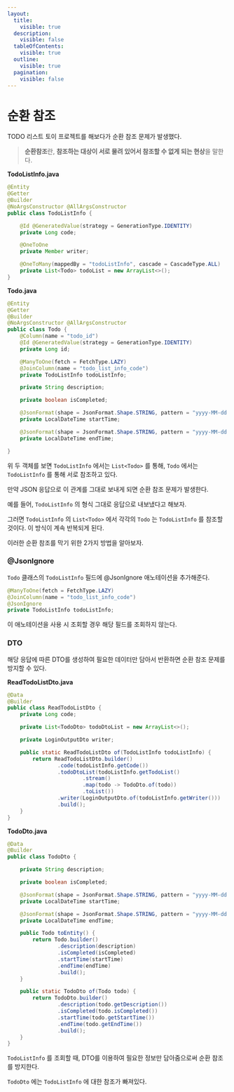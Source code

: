```yaml
---
layout:
  title:
    visible: true
  description:
    visible: false
  tableOfContents:
    visible: true
  outline:
    visible: true
  pagination:
    visible: false
---
```


# 순환 참조

TODO 리스트 토이 프로젝트를 해보다가 순환 참조 문제가 발생했다.

> **순환참조**란, **참조하는 대상이 서로 물려 있어서 참조할 수 없게 되는 현상**을 말한다.

**TodoListInfo.java**

```java
@Entity
@Getter
@Builder
@NoArgsConstructor @AllArgsConstructor
public class TodoListInfo {

    @Id @GeneratedValue(strategy = GenerationType.IDENTITY)
    private Long code;

    @OneToOne
    private Member writer;

    @OneToMany(mappedBy = "todoListInfo", cascade = CascadeType.ALL)
    private List<Todo> todoList = new ArrayList<>();
}
```

**Todo.java**

```java
@Entity
@Getter
@Builder
@NoArgsConstructor @AllArgsConstructor
public class Todo {
    @Column(name = "todo_id")
    @Id @GeneratedValue(strategy = GenerationType.IDENTITY)
    private Long id;

    @ManyToOne(fetch = FetchType.LAZY)
    @JoinColumn(name = "todo_list_info_code")
    private TodoListInfo todoListInfo;

    private String description;

    private boolean isCompleted;

    @JsonFormat(shape = JsonFormat.Shape.STRING, pattern = "yyyy-MM-dd HH:mm", timezone = "Asia/Seoul")
    private LocalDateTime startTime;

    @JsonFormat(shape = JsonFormat.Shape.STRING, pattern = "yyyy-MM-dd HH:mm", timezone = "Asia/Seoul")
    private LocalDateTime endTime;

}
```

위 두 객체를 보면 `TodoListInfo` 에서는 `List<Todo>` 를 통해, `Todo` 에서는 `TodoListInfo` 를 통해 서로 참조하고 있다.

만약 JSON 응답으로 이 관계를 그대로 보내게 되면 순환 참조 문제가 발생한다.

예를 들어, `TodoListInfo` 의 형식 그대로 응답으로 내보냈다고 해보자.

그러면 `TodoListInfo` 의 `List<Todo>` 에서 각각의 `Todo` 는 `TodoListInfo` 를 참조할 것이다. 이 방식이 계속 반복되게 된다.

이러한 순환 참조를 막기 위한 2가지 방법을 알아보자.

### @JsonIgnore

`Todo` 클래스의 `TodoListInfo` 필드에 @JsonIgnore 애노테이션을 추가해준다.

```java
@ManyToOne(fetch = FetchType.LAZY)
@JoinColumn(name = "todo_list_info_code")
@JsonIgnore
private TodoListInfo todoListInfo;
```

이 애노테이션을 사용 시 조회할 경우 해당 필드를 조회하지 않는다.

### DTO

해당 응답에 따른 DTO를 생성하여 필요한 데이터만 담아서 반환하면 순환 참조 문제를 방지할 수 있다.

**ReadTodoListDto.java**

```java
@Data
@Builder
public class ReadTodoListDto {
    private Long code;

    private List<TodoDto> todoDtoList = new ArrayList<>();

    private LoginOutputDto writer;

    public static ReadTodoListDto of(TodoListInfo todoListInfo) {
        return ReadTodoListDto.builder()
                .code(todoListInfo.getCode())
                .todoDtoList(todoListInfo.getTodoList()
                        .stream()
                        .map(todo -> TodoDto.of(todo))
                        .toList())
                .writer(LoginOutputDto.of(todoListInfo.getWriter()))
                .build();
    }
}
```

**TodoDto.java**

```java
@Data
@Builder
public class TodoDto {

    private String description;

    private boolean isCompleted;

    @JsonFormat(shape = JsonFormat.Shape.STRING, pattern = "yyyy-MM-dd HH:mm", timezone = "Asia/Seoul")
    private LocalDateTime startTime;

    @JsonFormat(shape = JsonFormat.Shape.STRING, pattern = "yyyy-MM-dd HH:mm", timezone = "Asia/Seoul")
    private LocalDateTime endTime;

    public Todo toEntity() {
        return Todo.builder()
                .description(description)
                .isCompleted(isCompleted)
                .startTime(startTime)
                .endTime(endTime)
                .build();
    }

    public static TodoDto of(Todo todo) {
        return TodoDto.builder()
                .description(todo.getDescription())
                .isCompleted(todo.isCompleted())
                .startTime(todo.getStartTime())
                .endTime(todo.getEndTime())
                .build();
    }
}
```

`TodoListInfo` 를 조회할 때, DTO를 이용하여 필요한 정보만 담아줌으로써 순환 참조를 방지한다.

`TodoDto` 에는 `TodoListInfo` 에 대한 참조가 빠져있다.
